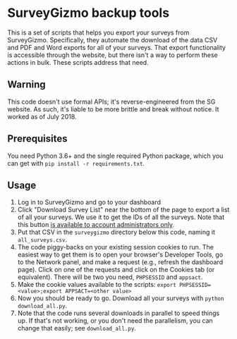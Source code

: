 SurveyGizmo backup tools
========================

This is a set of scripts that helps you export your surveys from SurveyGizmo.
Specifically, they automate the download of the data CSV and PDF and Word exports for all of your surveys.
That export functionality is accessible through the website, but there isn't a way to perform these actions in bulk.
These scripts address that need.

Warning
-------
This code doesn't use formal APIs; it's reverse-engineered from the SG website.
As such, it's liable to be more brittle and break without notice.
It worked as of July 2018.

Prerequisites
--------------
You need Python 3.6+ and the single required Python package,
which you can get with `pip install -r requirements.txt`.

Usage
-----

1. Log in to SurveyGizmo and go to your dashboard
2. Click "Download Survey List" near the bottom of the page to export a list of all your surveys. We use it to get the IDs of all the surveys. Note that this button [is available to account administrators only](https://help.surveygizmo.com/help/project-list).
3. Put that CSV in the `surveygizmo` directory below this code, naming it `all_surveys.csv`.
4. The code piggy-backs on your existing session cookies to run. The easiest way to get them is to open your browser's Developer Tools, go to the Network panel, and make a request (e.g., refresh the dashboard page). Click on one of the requests and click on the Cookies tab (or equivalent). There will be two you need, `PHPSESSID` and `appsact`.
5. Make the cookie values available to the scripts: `export PHPSESSID=<value>;export APPSACT=<other value>`
6. Now you should be ready to go. Download all your surveys with `python download_all.py`.
7. Note that the code runs several downloads in parallel to speed things up. If that's not working, or you don't need the parallelism, you can change that easily; see `download_all.py`.
